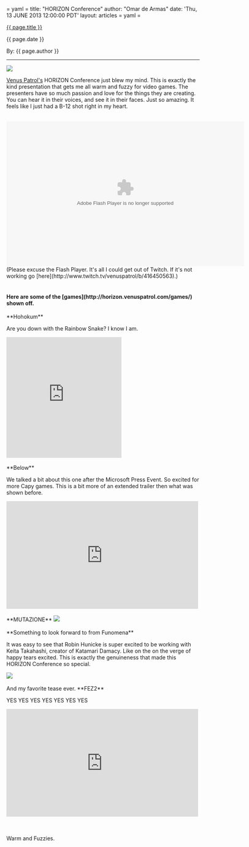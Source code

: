 = yaml =
title: "HORIZON Conference"
author: "Omar de Armas"
date: 'Thu, 13 JUNE 2013 12:00:00 PDT'
layout: articles
= yaml =

<a href="{{ page.url }}" class='postTitleLink'><p class='postTitle'>{{ page.title }}</p></a>
<p class='postPublished'>{{ page.date }}</p>
<p class='postAuthor'>By: {{ page.author }}</p>
<hr>

<img src='/images/forPosts/horizonlogo.png' class='articlesImgCenter'>

<span class='slugline'>[Venus Patrol's](http://venuspatrol.com/) HORIZON Conference just blew my mind.</span> This is exactly the kind presentation that gets me all warm and fuzzy for video games. The presenters have so much passion and love for the things they are creating. You can hear it in their voices, and see it in their faces. Just so amazing. It feels like I just had a B-12 shot right in my heart.
<br>
<br>
<div class="flash_container">
  <object bgcolor='#000000' data='http://www.twitch.tv/widgets/archive_embed_player.swf' height='378' id='clip_embed_player_flash' type='application/x-shockwave-flash' width='620'><param name='movie' value='http://www.twitch.tv/widgets/archive_embed_player.swf'><param name='allowScriptAccess' value='always'><param name='allowNetworking' value='all'><param name='allowFullScreen' value='true'><param name='flashvars' value='auto_play=false&title=Horizon%2B2013&channel=venuspatrol&start_volume=25&archive_id=416450563'></object>
  <br>
  (Please excuse the Flash Player. It's all I could get out of Twitch. If it's not working go [here](http://www.twitch.tv/venuspatrol/b/416450563).)
</div>
<br>
<h4>Here are some of the [games](http://horizon.venuspatrol.com/games/) shown off.</h4>
**Hohokum**
<p>Are you down with the Rainbow Snake? I know I am.</p>
<div class="vid_container">
  <iframe frameborder="0" height="315" src="http://www.youtube.com/embed/VSZ0cLRJWqk"></iframe>
</div>
<br>
**Below**
<p>We talked a bit about this one after the Microsoft Press Event. So excited for more Capy games. This is a bit more of an extended trailer then what was shown before.</p>
<div class='vid_container'>
  <iframe src="http://player.vimeo.com/video/68314832?title=0" width="500" height="281" frameborder="0" webkitAllowFullScreen mozallowfullscreen allowFullScreen></iframe>
</div>
<br>
**MUTAZIONE**

<img src='/images/forPosts/mutazione.png' class='articlesImgCenter'>
<br>
<br>
**Something to look forward to from Funomena**
<p>It was easy to see that Robin Hunicke is super excited to be working with Keita Takahashi, creator of Katamari Damacy. Like on the on the verge of happy tears excited. This is exactly the genuineness that made this HORIZON Conference so special.</p>
<img src='/images/forPosts/funomenaHorizon.jpg' class='articlesImgCenter'>
<br>
<br>
And my favorite tease ever. **FEZ2**
<p>YES YES YES YES YES YES YES</p>
<div class='vid_container'>
  <iframe src="http://player.vimeo.com/video/68238416?title=0" width="500" height="281" frameborder="0" webkitAllowFullScreen mozallowfullscreen allowFullScreen></iframe>
</div>
<br>
<br>
<p class='sluglineCenter'>Warm and Fuzzies.</p>